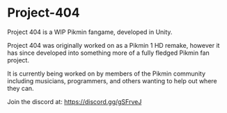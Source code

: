 # Project-404
Project 404 is a WIP Pikmin fangame, developed in Unity.

Project 404 was originally worked on as a Pikmin 1 HD remake,
however it has since developed into something more of a fully
fledged Pikmin fan project.

It is currently being worked on by members of the Pikmin
community including musicians, programmers, and others
wanting to help out where they can.

Join the discord at: https://discord.gg/gSFrveJ
